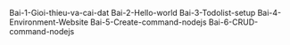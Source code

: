 Bai-1-Gioi-thieu-va-cai-dat
Bai-2-Hello-world
Bai-3-Todolist-setup
Bai-4-Environment-Website
Bai-5-Create-command-nodejs
Bai-6-CRUD-command-nodejs